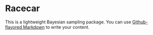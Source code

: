 # Racecar

This is a lightweight Bayesian sampling package. You can use
[Github-flavored Markdown](https://guides.github.com/features/mastering-markdown/)
to write your content.
